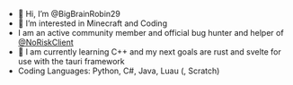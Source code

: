 - 👋 Hi, I’m @BigBrainRobin29
- 👀 I’m interested in Minecraft and Coding
- I am an active community member and official bug hunter and helper of [@NoRiskClient](https://github.com/NoRiskClient)
- 🌱 I am currently learning C++ and my next goals are rust and svelte for use with the tauri framework
- Coding Languages: Python, C#, Java, Luau (, Scratch)

<!---
BigBrainRobin29/BigBrainRobin29 is a ✨ special ✨ repository because its `README.md` (this file) appears on your GitHub profile.
You can click the Preview link to take a look at your changes.
--->
